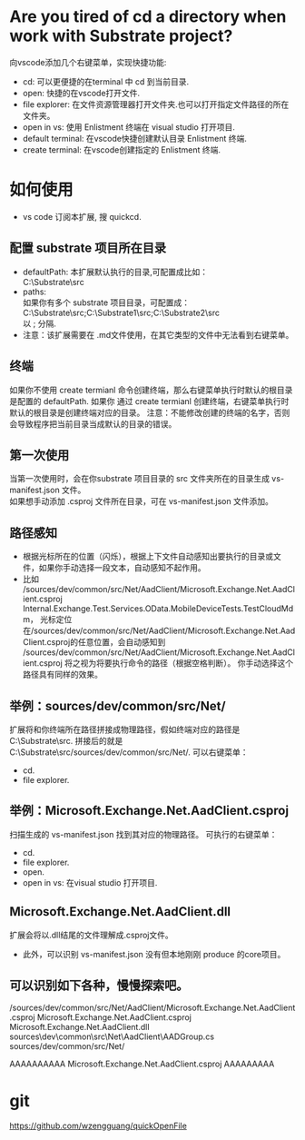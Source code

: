# Are you tired of cd a directory when work with Substrate project?
向vscode添加几个右键菜单，实现快捷功能:
- cd: 可以更便捷的在terminal 中 cd 到当前目录.   
- open: 快捷的在vscode打开文件.   
- file explorer: 在文件资源管理器打开文件夹.也可以打开指定文件路径的所在文件夹。   
- open in vs: 使用 Enlistment 终端在 visual studio 打开项目.
- default terminal: 在vscode快捷创建默认目录 Enlistment 终端. 
- create terminal: 在vscode创建指定的 Enlistment 终端.

# 如何使用
- vs code 订阅本扩展, 搜 quickcd.
## 配置 substrate 项目所在目录
- defaultPath:
本扩展默认执行的目录,可配置成比如：  
C:\Substrate\src   
- paths:  
 如果你有多个 substrate 项目目录，可配置成：   
 C:\Substrate\src;C:\Substrate1\src;C:\Substrate2\src   
 以 ; 分隔.
- 注意：该扩展需要在 .md文件使用，在其它类型的文件中无法看到右键菜单。
## 终端
如果你不使用 create termianl 命令创建终端，那么右键菜单执行时默认的根目录是配置的 defaultPath. 
如果你 通过 create termianl 创建终端，右键菜单执行时默认的根目录是创建终端对应的目录。
注意：不能修改创建的终端的名字，否则会导致程序把当前目录当成默认的目录的错误。
## 第一次使用
当第一次使用时，会在你substrate 项目目录的 src 文件夹所在的目录生成 vs-manifest.json 文件。  
如果想手动添加 .csproj 文件所在目录，可在 vs-manifest.json 文件添加。   

## 路径感知
- 根据光标所在的位置（闪烁），根据上下文件自动感知出要执行的目录或文件，如果你手动选择一段文本，自动感知不起作用。
- 比如
  /sources/dev/common/src/Net/AadClient/Microsoft.Exchange.Net.AadClient.csproj Internal.Exchange.Test.Services.OData.MobileDeviceTests.TestCloudMdm，
光标定位在/sources/dev/common/src/Net/AadClient/Microsoft.Exchange.Net.AadClient.csproj的任意位置，会自动感知到
/sources/dev/common/src/Net/AadClient/Microsoft.Exchange.Net.AadClient.csproj
将之视为将要执行命令的路径（根据空格判断）。 你手动选择这个路径具有同样的效果。

## 举例：sources/dev/common/src/Net/
扩展将和你终端所在路径拼接成物理路径，假如终端对应的路径是 C:\Substrate\src. 拼接后的就是 C:\Substrate\src/sources/dev/common/src/Net/.
可以右键菜单：
- cd.
- file explorer.
## 举例：Microsoft.Exchange.Net.AadClient.csproj
扫描生成的 vs-manifest.json 找到其对应的物理路径。
可执行的右键菜单：
- cd.
- file explorer.
- open.
- open in vs: 在visual studio 打开项目.
## Microsoft.Exchange.Net.AadClient.dll
扩展会将以.dll结尾的文件理解成.csproj文件。   

- 此外，可以识别 vs-manifest.json 没有但本地刚刚 produce 的core项目。

## 可以识别如下各种，慢慢探索吧。
/sources/dev/common/src/Net/AadClient/Microsoft.Exchange.Net.AadClient.csproj 
Microsoft.Exchange.Net.AadClient.csproj
Microsoft.Exchange.Net.AadClient.dll  
sources\dev\common\src\Net\AadClient\AADGroup.cs
sources/dev/common/src/Net/

AAAAAAAAAA Microsoft.Exchange.Net.AadClient.csproj AAAAAAAAA      

# git
https://github.com/wzengguang/quickOpenFile
